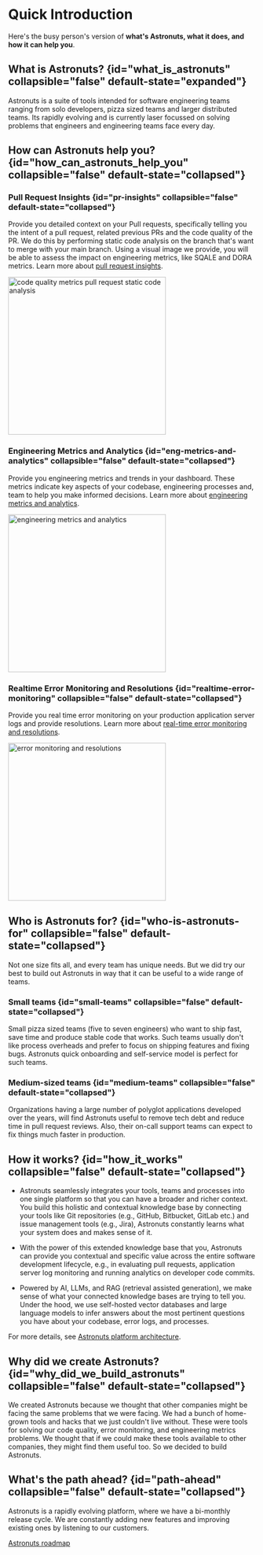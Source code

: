 # Quick Introduction

Here's the busy person's version of <b>what's Astronuts, what it does, and how it can help you</b>.

## What is Astronuts? {id="what_is_astronuts" collapsible="false" default-state="expanded"}
Astronuts is a suite of tools intended for software engineering teams ranging from solo developers,
pizza sized teams and larger distributed teams.
Its rapidly evolving
and is currently laser focussed on solving problems that engineers and engineering teams face every day.

## How can Astronuts help you? {id="how_can_astronuts_help_you" collapsible="false" default-state="collapsed"}

### Pull Request Insights {id="pr-insights" collapsible="false" default-state="collapsed"}

Provide you detailed context on your Pull requests,
specifically telling you the intent of a pull request, related previous PRs and the code quality of the PR.
We do this by performing static code analysis on the branch that's want to merge with your main branch.
Using a visual image we provide,
you will be able to assess the impact on engineering metrics, like SQALE and DORA metrics.
Learn more about [pull request insights](Pull-request-insights.md).

<img src="pr-insights-and-code-quality.png" alt="code quality metrics pull request static code analysis" border-effect="line" width="321" thumbnail="true"/>


### Engineering Metrics and Analytics {id="eng-metrics-and-analytics" collapsible="false" default-state="collapsed"}

Provide you engineering metrics and trends in your dashboard.
These metrics indicate key aspects of your codebase,
engineering processes and, team to help you make informed decisions.
Learn more about [engineering metrics and analytics](Engineering-metrics-and-analytics.md).

<img src="engineering-metrics.png" alt="engineering metrics and analytics" border-effect="line" width="321" thumbnail="true"/>


### Realtime Error Monitoring and Resolutions {id="realtime-error-monitoring" collapsible="false" default-state="collapsed"}

Provide you real time error monitoring on your production application server logs and provide resolutions.
Learn more about [real-time error monitoring and resolutions](Error-monitoring.md).

<img src="error-monitoring-slack.png" alt="error monitoring and resolutions" border-effect="line" width="321" thumbnail="true"/>

## Who is Astronuts for? {id="who-is-astronuts-for" collapsible="false" default-state="collapsed"}

Not one size fits all, and every team has unique needs. But we did try our best to build out Astronuts in way that it can be useful to a wide range of teams.
### Small teams {id="small-teams" collapsible="false" default-state="collapsed"}

Small pizza sized teams (five to seven engineers) who want to ship fast, save time and produce stable code that works.
Such teams usually don't like process overheads and prefer to focus on shipping features and fixing bugs.
Astronuts quick onboarding and self-service model is perfect for such teams.

### Medium-sized teams {id="medium-teams" collapsible="false" default-state="collapsed"}

Organizations having a large number of polyglot applications developed over the years,
will find Astronuts useful to remove tech debt and reduce time in pull request reviews.
Also, their on-call support teams can expect to fix things much faster in production.

## How it works? {id="how_it_works" collapsible="false" default-state="collapsed"}

- Astronuts seamlessly integrates your tools, teams and processes into one single platform so that you can have a broader and richer context. You build this holistic and contextual knowledge base by connecting your tools like Git repositories (e.g., GitHub, Bitbucket, GitLab etc.) and issue management tools (e.g., Jira), Astronuts constantly learns what your system does and makes sense of it.

- With the power of this extended knowledge base that you, Astronuts can provide you contextual and specific value across the entire software development lifecycle, e.g., in evaluating pull requests, application server log monitoring and running analytics on developer code commits.

- Powered by AI, LLMs, and RAG (retrieval assisted generation), we make sense of what your connected knowledge bases are trying to tell you. Under the hood, we use self-hosted vector databases and large language models to infer answers about the most pertinent questions you have about your codebase, error logs, and processes. 

For more details, see [Astronuts platform architecture](Astronuts-platform-architecture.md).

## Why did we create Astronuts? {id="why_did_we_build_astronuts" collapsible="false" default-state="collapsed"}

We created Astronuts because we thought that other companies might be facing the same problems that we were facing.
We had a bunch of home-grown tools and hacks that we just couldn't live without.
These were tools for solving our code quality, error monitoring, and engineering metrics problems.
We thought that if we could make these tools available to other companies, they might find them useful too.
So we decided to build Astronuts.

## What's the path ahead? {id="path-ahead" collapsible="false" default-state="collapsed"}

Astronuts is a rapidly evolving platform, where we have a bi-monthly release cycle.
We are constantly adding new features and improving existing ones by listening to our customers.

<a href="https://github.com/astronuts-app/astronuts-tracker/milestones" summary="See the Astronuts tracker to know what's planned for the year">Astronuts roadmap</a>
